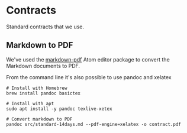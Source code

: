 # Contracts

Standard contracts that we use.

## Markdown to PDF

We've used the [markdown-pdf][] Atom editor package to convert the Markdown documents to PDF.

From the command line it's also possible to use pandoc and xelatex

```
# Install with Homebrew
brew install pandoc basictex

# Install with apt
sudo apt install -y pandoc texlive-xetex

# Convert markdown to PDF
pandoc src/standard-14days.md --pdf-engine=xelatex -o contract.pdf
```

[markdown-pdf]: https://atom.io/packages/markdown-pdf
